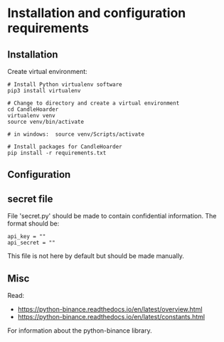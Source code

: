 # Installation and configuration requirements

## Installation

Create virtual environment:

```
# Install Python virtualenv software
pip3 install virtualenv

# Change to directory and create a virtual environment
cd CandleHoarder
virtualenv venv
source venv/bin/activate

# in windows:  source venv/Scripts/activate

# Install packages for CandleHoarder
pip install -r requirements.txt
```

## Configuration

## secret file

File 'secret.py' should be made to contain confidential information. The format should be:

```
api_key = ""
api_secret = ""

```

This file is not here by default but should be made manually.


## Misc

Read: 

* https://python-binance.readthedocs.io/en/latest/overview.html
* https://python-binance.readthedocs.io/en/latest/constants.html

For information about the python-binance library.


